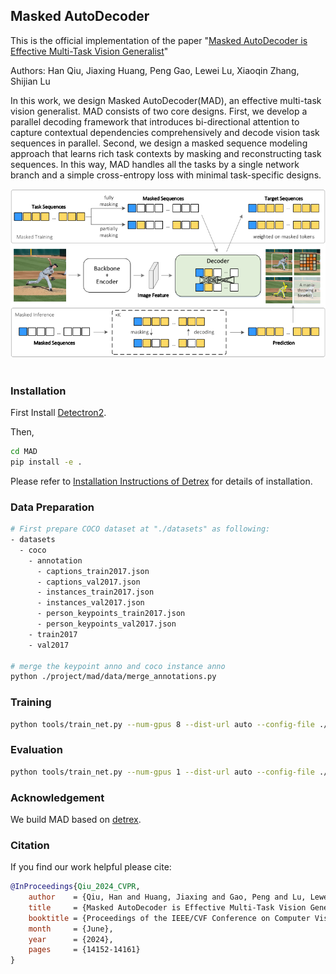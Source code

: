 ## Masked AutoDecoder
This is the official implementation of the paper "[Masked AutoDecoder is Effective Multi-Task Vision Generalist](https://openaccess.thecvf.com/content/CVPR2024/html/Qiu_Masked_AutoDecoder_is_Effective_Multi-Task_Vision_Generalist_CVPR_2024_paper.html)" 

Authors: Han Qiu, Jiaxing Huang, Peng Gao, Lewei Lu, Xiaoqin Zhang, Shijian Lu

In this work, we design Masked AutoDecoder(MAD), an effective multi-task vision generalist. MAD consists of two core designs. First, we develop a parallel decoding framework that introduces bi-directional attention to capture contextual dependencies comprehensively and decode vision task sequences in parallel. Second, we design a masked sequence modeling approach that learns rich task contexts by masking and reconstructing task sequences. In this way, MAD handles all the tasks by a single network branch and a simple cross-entropy loss with minimal task-specific designs.

<div align="center">
  <img src="./figs/architecture.png"/>
</div><br/>

### Installation
First Install [Detectron2](https://github.com/facebookresearch/detectron2).

Then,
```bash
cd MAD
pip install -e .
```

Please refer to [Installation Instructions of Detrex](https://detrex.readthedocs.io/en/latest/tutorials/Installation.html) for details of installation.


### Data Preparation
```bash
# First prepare COCO dataset at "./datasets" as following:
- datasets
  - coco
    - annotation
      - captions_train2017.json
      - captions_val2017.json
      - instances_train2017.json
      - instances_val2017.json
      - person_keypoints_train2017.json
      - person_keypoints_val2017.json
    - train2017
    - val2017

# merge the keypoint anno and coco instance anno 
python ./project/mad/data/merge_annotations.py
```

### Training
```bash
python tools/train_net.py --num-gpus 8 --dist-url auto --config-file ./project/mad/model/config.py
```

### Evaluation
```bash
python tools/train_net.py --num-gpus 1 --dist-url auto --config-file ./project/mad/model/config.py --eval-only 
```


### Acknowledgement
We build MAD based on [detrex](https://github.com/IDEA-Research/detrex).


### Citation
If you find our work helpful please cite:
```BibTex
@InProceedings{Qiu_2024_CVPR,
    author    = {Qiu, Han and Huang, Jiaxing and Gao, Peng and Lu, Lewei and Zhang, Xiaoqin and Lu, Shijian},
    title     = {Masked AutoDecoder is Effective Multi-Task Vision Generalist},
    booktitle = {Proceedings of the IEEE/CVF Conference on Computer Vision and Pattern Recognition (CVPR)},
    month     = {June},
    year      = {2024},
    pages     = {14152-14161}
}
```



